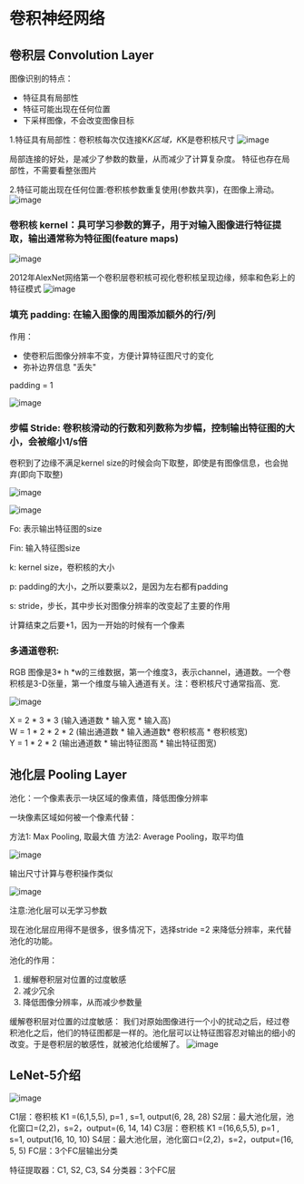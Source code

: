 
# 卷积神经网络

## 卷积层 Convolution Layer

图像识别的特点：
* 特征具有局部性
* 特征可能出现在任何位置
* 下采样图像，不会改变图像目标


1.特征具有局部性：卷积核每次仅连接K*K区域，K*K是卷积核尺寸
![image](https://github.com/xiaoxingchen505/Deep_Learning_Notes/blob/master/images/conv1.png)

局部连接的好处，是减少了参数的数量，从而减少了计算复杂度。
特征也存在局部性，不需要看整张图片

2.特征可能出现在任何位置:卷积核参数重复使用(参数共享)，在图像上滑动。
![image](https://github.com/xiaoxingchen505/Deep_Learning_Notes/blob/master/images/conv2.png)

### 卷积核 kernel：具可学习参数的算子，用于对输入图像进行特征提取，输出通常称为特征图(feature maps)
![image](https://github.com/xiaoxingchen505/Deep_Learning_Notes/blob/master/images/kernel.png)

2012年AlexNet网络第一个卷积层卷积核可视化卷积核呈现边缘，频率和色彩上的特征模式
![image](https://github.com/xiaoxingchen505/Deep_Learning_Notes/blob/master/images/featuremap.png)

### 填充 padding: 在输入图像的周围添加额外的行/列
作用：
* 使卷积后图像分辨率不变，方便计算特征图尺寸的变化
* 弥补边界信息 "丢失"

padding = 1

![image](https://github.com/xiaoxingchen505/Deep_Learning_Notes/blob/master/images/padding.png)


### 步幅 Stride: 卷积核滑动的行数和列数称为步幅，控制输出特征图的大小，会被缩小1/s倍

卷积到了边缘不满足kernel size的时候会向下取整，即使是有图像信息，也会抛弃(即向下取整)

![image](https://github.com/xiaoxingchen505/Deep_Learning_Notes/blob/master/images/stride.png)

![image](https://github.com/xiaoxingchen505/Deep_Learning_Notes/blob/master/images/stride2.png)

Fo: 表示输出特征图的size

Fin: 输入特征图size

k: kernel size，卷积核的大小

p: padding的大小，之所以要乘以2，是因为左右都有padding

s: stride，步长，其中步长对图像分辨率的改变起了主要的作用

计算结束之后要+1，因为一开始的时候有一个像素


### 多通道卷积:
RGB 图像是3* h *w的三维数据，第一个维度3，表示channel，通道数。一个卷积核是3-D张量，第一个维度与输入通道有关。注：卷积核尺寸通常指高、宽.

![image](https://github.com/xiaoxingchen505/Deep_Learning_Notes/blob/master/images/channel.png)

X = 2 * 3 * 3 (输入通道数 * 输入宽 * 输入高)<br>
W = 1 * 2 * 2  * 2 (输出通道数 * 输入通道数* 卷积核高 * 卷积核宽) <br>
Y = 1 * 2 * 2 (输出通道数 * 输出特征图高 * 输出特征图宽) 


## 池化层 Pooling Layer
池化：一个像素表示一块区域的像素值，降低图像分辨率

一块像素区域如何被一个像素代替：

方法1: Max Pooling, 取最大值
方法2: Average Pooling，取平均值

![image](https://github.com/xiaoxingchen505/Deep_Learning_Notes/blob/master/images/pooling.png)

输出尺寸计算与卷积操作类似

![image](https://github.com/xiaoxingchen505/Deep_Learning_Notes/blob/master/images/pooling2.png)

注意:池化层可以无学习参数

现在池化层应用得不是很多，很多情况下，选择stride =2 来降低分辨率，来代替池化的功能。

池化的作用：

1. 缓解卷积层对位置的过度敏感
2. 减少冗余
3. 降低图像分辨率，从而减少参数量


缓解卷积层对位置的过度敏感：
我们对原始图像进行一个小的扰动之后，经过卷积池化之后，他们的特征图都是一样的。池化层可以让特征图容忍对输出的细小的改变。于是卷积层的敏感性，就被池化给缓解了。
![image](https://github.com/xiaoxingchen505/Deep_Learning_Notes/blob/master/images/pooling3.png)

## LeNet-5介绍

![image](https://github.com/xiaoxingchen505/Deep_Learning_Notes/blob/master/images/lenet5.png)

C1层：卷积核 K1 =(6,1,5,5), p=1 , s=1, output(6, 28, 28)
S2层：最大池化层，池化窗口=(2,2)，s=2，output=(6, 14, 14)
C3层：卷积核 K1 =(16,6,5,5), p=1 , s=1, output(16, 10, 10)
S4层：最大池化层，池化窗口=(2,2)，s=2，output=(16, 5, 5)
FC层：3个FC层输出分类

特征提取器：C1, S2, C3, S4
分类器：3个FC层
